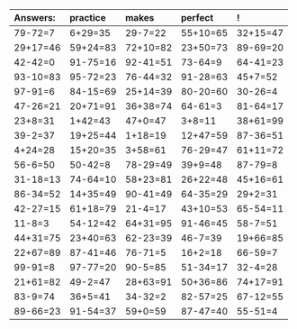 | Answers: | practice | makes | perfect | ! |
| :--- | :--- | :--- | :--- | :--- |
| 79-72=7 | 6+29=35 | 29-7=22 | 55+10=65 | 32+15=47 | 
| 29+17=46 | 59+24=83 | 72+10=82 | 23+50=73 | 89-69=20 | 
| 42-42=0 | 91-75=16 | 92-41=51 | 73-64=9 | 64-41=23 | 
| 93-10=83 | 95-72=23 | 76-44=32 | 91-28=63 | 45+7=52 | 
| 97-91=6 | 84-15=69 | 25+14=39 | 80-20=60 | 30-26=4 | 
| 47-26=21 | 20+71=91 | 36+38=74 | 64-61=3 | 81-64=17 | 
| 23+8=31 | 1+42=43 | 47+0=47 | 3+8=11 | 38+61=99 | 
| 39-2=37 | 19+25=44 | 1+18=19 | 12+47=59 | 87-36=51 | 
| 4+24=28 | 15+20=35 | 3+58=61 | 76-29=47 | 61+11=72 | 
| 56-6=50 | 50-42=8 | 78-29=49 | 39+9=48 | 87-79=8 | 
| 31-18=13 | 74-64=10 | 58+23=81 | 26+22=48 | 45+16=61 | 
| 86-34=52 | 14+35=49 | 90-41=49 | 64-35=29 | 29+2=31 | 
| 42-27=15 | 61+18=79 | 21-4=17 | 43+10=53 | 65-54=11 | 
| 11-8=3 | 54-12=42 | 64+31=95 | 91-46=45 | 58-7=51 | 
| 44+31=75 | 23+40=63 | 62-23=39 | 46-7=39 | 19+66=85 | 
| 22+67=89 | 87-41=46 | 76-71=5 | 16+2=18 | 66-59=7 | 
| 99-91=8 | 97-77=20 | 90-5=85 | 51-34=17 | 32-4=28 | 
| 21+61=82 | 49-2=47 | 28+63=91 | 50+36=86 | 74+17=91 | 
| 83-9=74 | 36+5=41 | 34-32=2 | 82-57=25 | 67-12=55 | 
| 89-66=23 | 91-54=37 | 59+0=59 | 87-47=40 | 55-51=4 | 
